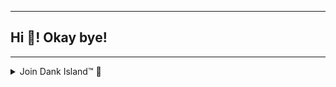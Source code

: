 ***
## Hi 👋! Okay bye!
***

<details>
  <summary>Join Dank Island™ 🌴</summary>
  
  [![](https://media.discordapp.net/attachments/808699525085921321/991544910165577758/unknown.png)](https://discord.gg/ZAccJFvF8T)
     
 </details>
 
